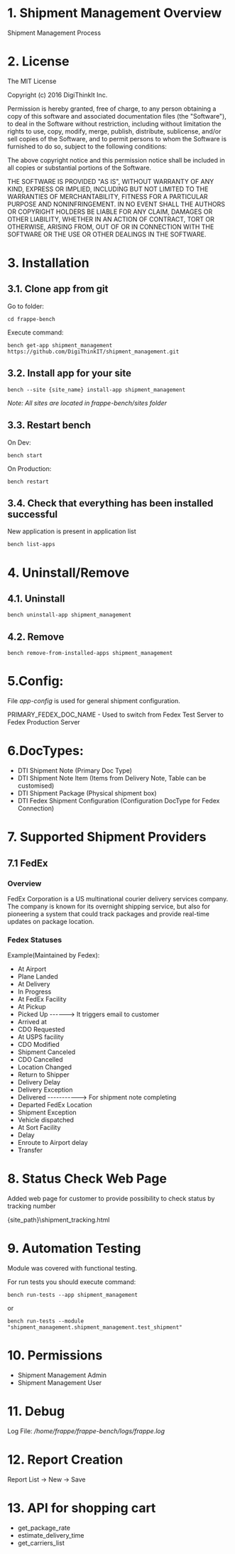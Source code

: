 # 1. Shipment Management Overview

Shipment Management Process

# 2. License

The MIT License

Copyright (c) 2016 DigiThinkIt Inc.

Permission is hereby granted, free of charge, to any person obtaining a copy of 
this software and associated documentation files (the "Software"), to deal in the 
Software without restriction, including without limitation the rights to use, copy, 
modify, merge, publish, distribute, sublicense, and/or sell copies of the Software, and to 
permit persons to whom the Software is furnished to do so, subject to the following conditions:

The above copyright notice and this permission notice shall be included in all copies or substantial portions of the Software.

THE SOFTWARE IS PROVIDED "AS IS", WITHOUT WARRANTY OF ANY KIND, EXPRESS OR IMPLIED, 
INCLUDING BUT NOT LIMITED TO THE WARRANTIES OF MERCHANTABILITY, FITNESS FOR A PARTICULAR PURPOSE AND NONINFRINGEMENT. 
IN NO EVENT SHALL THE AUTHORS OR COPYRIGHT HOLDERS BE LIABLE FOR ANY CLAIM, DAMAGES OR OTHER LIABILITY, 
WHETHER IN AN ACTION OF CONTRACT, TORT OR OTHERWISE, ARISING FROM, OUT OF OR IN CONNECTION WITH 
THE SOFTWARE OR THE USE OR OTHER DEALINGS IN THE SOFTWARE.

# 3. Installation

## 3.1. Clone app from git

Go to folder:
```
cd frappe-bench
```

Execute command:
```
bench get-app shipment_management https://github.com/DigiThinkIT/shipment_management.git

```

## 3.2. Install app for your site
```
bench --site {site_name} install-app shipment_management
```

_Note: All sites are located in frappe-bench/sites folder_

##  3.3. Restart bench

On Dev:
```
bench start
```

On Production:
```
bench restart
```

## 3.4. Check that everything has been installed successful

New application is present in application list

```
bench list-apps
```

# 4. Uninstall/Remove


## 4.1. Uninstall
```
bench uninstall-app shipment_management
```

## 4.2. Remove

```
bench remove-from-installed-apps shipment_management
```

# 5.Config:
File _app-config_ is used for general shipment configuration. 

PRIMARY_FEDEX_DOC_NAME - Used to switch from Fedex Test Server to Fedex Production Server

# 6.DocTypes:

- DTI Shipment Note (Primary Doc Type)
- DTI Shipment Note Item (Items from Delivery Note, Table can be customised)
- DTI Shipment Package (Physical shipment box)
- DTI Fedex Shipment Configuration (Configuration DocType for Fedex Connection)

# 7. Supported Shipment Providers

## 7.1 FedEx

### Overview
FedEx Corporation is a US multinational courier delivery services company.
The company is known for its overnight shipping service, but also for pioneering a system 
that could track packages and provide real-time updates on package location.


### Fedex Statuses

Example(Maintained by Fedex):
- At Airport
- Plane Landed
- At Delivery
- In Progress
- At FedEx Facility
- At Pickup
- Picked Up    ------> It triggers email to customer
- Arrived at
- CDO Requested
- At USPS facility
- CDO Modified
- Shipment Canceled
- CDO Cancelled
- Location Changed
- Return to Shipper
- Delivery Delay
- Delivery Exception
- Delivered   -----------> For shipment note completing
- Departed FedEx Location
- Shipment Exception
- Vehicle dispatched
- At Sort Facility
- Delay
- Enroute to Airport delay
- Transfer


# 8. Status Check Web Page
Added web page for customer to provide possibility to check status by tracking number

{site_path}\shipment_tracking.html

# 9. Automation Testing
Module was covered with functional testing. 

For run tests you should execute command:

```
bench run-tests --app shipment_management
```
or
```
bench run-tests --module "shipment_management.shipment_management.test_shipment"
```

# 10. Permissions
- Shipment Management Admin
- Shipment Management User

# 11. Debug
Log File:
_/home/frappe/frappe-bench/logs/frappe.log_

# 12. Report Creation
Report List -> New -> Save


# 13. API for shopping cart 
- get_package_rate
- estimate_delivery_time
- get_carriers_list